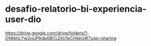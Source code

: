 # desafio-relatorio-bi-experiencia-user-dio

https://drive.google.com/drive/folders/1-ONNjhLYw2nUPAdp6BCLDtU1eCHkkUjK?usp=sharing
